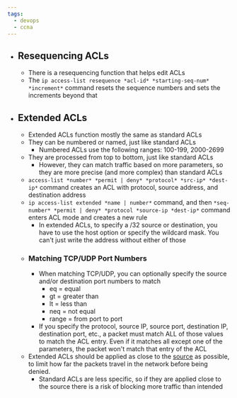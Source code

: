 ```yaml
---
tags:
  - devops
  - ccna
---
```

- ## Resequencing ACLs
	- There is a resequencing function that helps edit ACLs
	- The `ip access-list resequence *acl-id* *starting-seq-num* *increment*` command resets the sequence numbers and sets the increments beyond that
- ## Extended ACLs
	- Extended ACLs function mostly the same as standard ACLs
	- They can be numbered or named, just like standard ACLs
		- Numbered ACLs use the following ranges: 100-199, 2000-2699
	- They are processed from top to bottom, just like standard ACLs
		- However, they can match traffic based on more parameters, so they are more precise (and more complex) than standard ACLs
	- `access-list *number* *permit | deny* *protocol* *src-ip* *dest-ip*` command creates an ACL with protocol, source address, and destination address
	- `ip access-list extended *name | number*` command, and then `*seq-number* *permit | deny* *protocol *source-ip *dest-ip*` command enters ACL mode and creates a new rule
		- In extended ACLs, to specify a /32 source or destination, you have to use the host option or specify the wildcard mask. You can't just write the address without either of those
	- ### Matching TCP/UDP Port Numbers
		- When matching TCP/UDP, you can optionally specify the source and/or destination port numbers to match
			- eq = equal
			- gt = greater than
			- lt = less than
			- neq = not equal
			- range = from port to port
		- If you specify the protocol, source IP, source port, destination IP, destination port, etc., a packet must match ALL of those values to match the ACL entry. Even if it matches all except one of the parameters, the packet won't match that entry of the ACL
	- Extended ACLs should be applied as close to the <u>source</u> as possible, to limit how far the packets travel in the network before being denied.
		- Standard ACLs are less specific, so if they are applied close to the source there is a risk of blocking more traffic than intended
